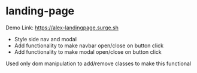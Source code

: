 # landing-page

Demo Link: https://alex-landingpage.surge.sh

* Style side nav and modal
* Add functionality to make navbar open/close on button click
* Add functionality to make modal open/close on button click

Used only dom manipulation to add/remove classes to make this functional